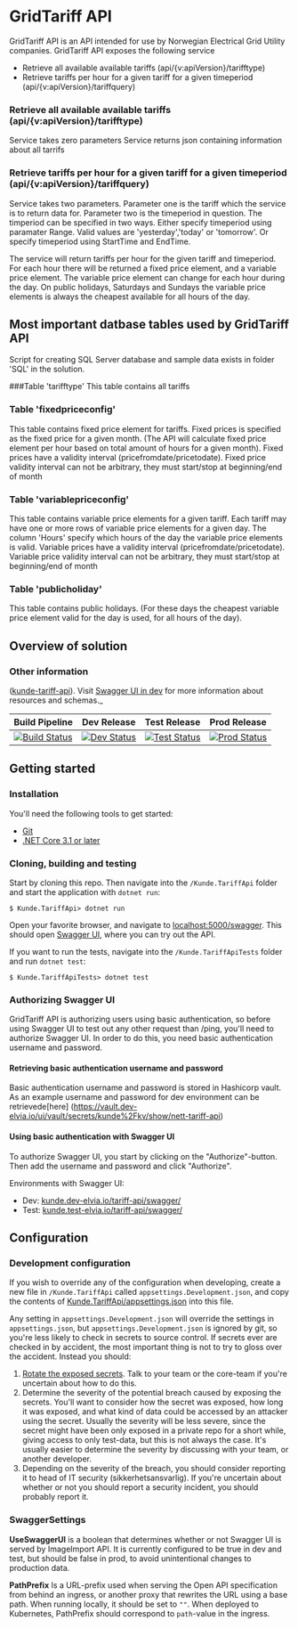 GridTariff API
=========
GridTariff API is an API intended for use by Norwegian Electrical Grid Utility companies.
GridTariff API exposes the following service

* Retrieve all available available tariffs (api/{v:apiVersion}/tarifftype)
* Retrieve tariffs per hour for a given tariff for a given timeperiod (api/{v:apiVersion}/tariffquery)

### Retrieve all available available tariffs (api/{v:apiVersion}/tarifftype)
Service takes zero parameters
Service returns json containing information about all tarrifs

### Retrieve tariffs per hour for a given tariff for a given timeperiod (api/{v:apiVersion}/tariffquery)
Service takes two parameters.
Parameter one is the tariff which the service is to return data for.
Parameter two is the timeperiod in question.
The timperiod can be specified in two ways.
Either specify timeperiod using paramater Range. Valid values are 'yesterday','today' or 'tomorrow'.
Or specify timeperiod using StartTime and EndTime.

The service will return tariffs per hour for the given tariff and timeperiod.
For each hour there will be returned a fixed price element, and a variable price element.
The variable price element can change for each hour during the day.
On public holidays, Saturdays and Sundays the variable price elements is always the cheapest available for all hours of the day.

## Most important datbase tables used by GridTariff API
Script for creating SQL Server database and sample data exists in folder 'SQL' in the solution.

###Table 'tarifftype'
This table contains all tariffs

### Table 'fixedpriceconfig'
This table contains fixed price element for tariffs.
Fixed prices is specified as the fixed price for a given month.
(The API will calculate fixed price element per hour based on total amount of hours for a given month).
Fixed prices have a validity interval (pricefromdate/pricetodate).
Fixed price validity interval can not be arbitrary, they must start/stop at beginning/end of month

### Table 'variablepriceconfig'
This table contains variable price elements for a given tariff.
Each tariff may have one or more rows of variable price elements for a given day.
The column 'Hours' specify which hours of the day the variable price elements is valid.
Variable prices have a validity interval (pricefromdate/pricetodate).
Variable price validity interval can not be arbitrary, they must start/stop at beginning/end of month

### Table 'publicholiday'
This table contains public holidays.
(For these days the cheapest variable price element valid for the day is used, for all hours of the day).

## Overview of solution



### Other information

([kunde-tariff-api](https://github.com/3lvia/kunde-tariff-api)). Visit [Swagger UI in dev](https://kunde.dev-elvia.io/tariff-api/swagger/index.html) for more information about resources and schemas._

| Build Pipeline | Dev Release | Test Release | Prod Release |
| -------------- | ----------- | ------------ | ------------ |
| [![Build Status](https://dev.azure.com/3lvia/kunde/_apis/build/status/kunde-portal-api?branchName=trunk)](https://dev.azure.com/3lvia/kunde/_build/results?buildId=13447&view=results) | [![Dev Status](https://vsrm.dev.azure.com/3lvia/_apis/public/Release/badge/971f9125-7038-4151-8cc9-a914ea10cd85/2/11)](https://dev.azure.com/3lvia/kunde/_release?_a=releases&view=mine&definitionId=15) | [![Test Status](https://vsrm.dev.azure.com/3lvia/_apis/public/Release/badge/971f9125-7038-4151-8cc9-a914ea10cd85/2/3)](https://dev.azure.com/3lvia/kunde/_release?_a=releases&view=mine&definitionId=15) | [![Prod Status](https://vsrm.dev.azure.com/3lvia/_apis/public/Release/badge/971f9125-7038-4151-8cc9-a914ea10cd85/2/5)](https://dev.azure.com/3lvia/kunde/_release?_a=releases&view=mine&definitionId=15) |

Getting started
---------------

### Installation
You'll need the following tools to get started:
* [Git](https://git-scm.com/downloads)
* [.NET Core 3.1 or later](https://dotnet.microsoft.com/download)

### Cloning, building and testing
Start by cloning this repo. Then navigate into the `/Kunde.TariffApi` folder and start the application with `dotnet run`:
```shell
$ Kunde.TariffApi> dotnet run
```

Open your favorite browser, and navigate to [localhost:5000/swagger](http://localhost:5000/swagger). This should open [Swagger UI](https://swagger.io/tools/swagger-ui/), where you can try out the API.

If you want to run the tests, navigate into the `/Kunde.TariffApiTests` folder and run `dotnet test`:
```shell
$ Kunde.TariffApiTests> dotnet test
```

### Authorizing Swagger UI
GridTariff API is authorizing users using basic authentication, so before using Swagger UI to test out any other request than /ping, you'll need to authorize Swagger UI. In order to do this, you need basic authentication username and password.

#### Retrieving basic authentication username and password
Basic authentication username and password is stored in Hashicorp vault. As an example username and password for dev environment can be retrievede[here] (https://vault.dev-elvia.io/ui/vault/secrets/kunde%2Fkv/show/nett-tariff-api)

#### Using basic authentication with Swagger UI
To authorize Swagger UI, you start by clicking on the "Authorize"-button. Then add the username and password and click "Authorize".

Environments with Swagger UI:
* Dev: [kunde.dev-elvia.io/tariff-api/swagger/](https://kunde.dev-elvia.io/tariff-api/swagger/index.html)
* Test: [kunde.test-elvia.io/tariff-api/swagger/](https://kunde.test-elvia.io/tariff-api/swagger/index.html)


Configuration
-------------

### Development configuration
If you wish to override any of the configuration when developing, create a new file in `/Kunde.TariffApi` called `appsettings.Development.json`, and copy the contents of [Kunde.TariffApi/appsettings.json](Kunde.TariffApi/appsettings.json) into this file.

Any setting in `appsettings.Development.json` will override the settings in `appsettings.json`, but `appsettings.Development.json` is ignored by git, so you're less likely to check in secrets to source control. If secrets ever are checked in by accident, the most important thing is not to try to gloss over the accident. Instead you should:
1. [Rotate the exposed secrets](https://hafslundnett.atlassian.net/wiki/spaces/ISOA/pages/1469481180/Rullering+av+hemmeligheter?atlOrigin=eyJpIjoiYzI1Y2U2NjE3MDlhNGEzNWIxOGNmMmQ4OWYxMGMwYmQiLCJwIjoiYyJ9). Talk to your team or the core-team if you're uncertain about how to do this.
2. Determine the severity of the potential breach caused by exposing the secrets. You'll want to consider how the secret was exposed, how long it was exposed, and what kind of data could be accessed by an attacker using the secret. Usually the severity will be less severe, since the secret might have been only exposed in a private repo for a short while, giving access to only test-data, but this is not always the case. It's usually easier to determine the severity by discussing with your team, or another developer.
3. Depending on the severity of the breach, you should consider reporting it to head of IT security (sikkerhetsansvarlig). If you're uncertain about whether or not you should report a security incident, you should probably report it.

### SwaggerSettings
**UseSwaggerUI** is a boolean that determines whether or not Swagger UI is served by ImageImport API. It is currently configured to be true in dev and test, but should be false in prod, to avoid unintentional changes to production data.

**PathPrefix** Is a URL-prefix used when serving the Open API specification from behind an ingress, or another proxy that rewrites the URL using a base path. When running locally, it should be set to `""`. When deployed to Kubernetes, PathPrefix should correspond to `path`-value in the ingress.
